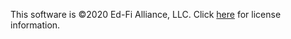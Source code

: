 This software is ©2020 Ed-Fi Alliance, LLC. Click [here](https://www.ed-fi.org/getting-started/license-ed-fi-technology/) for license information.